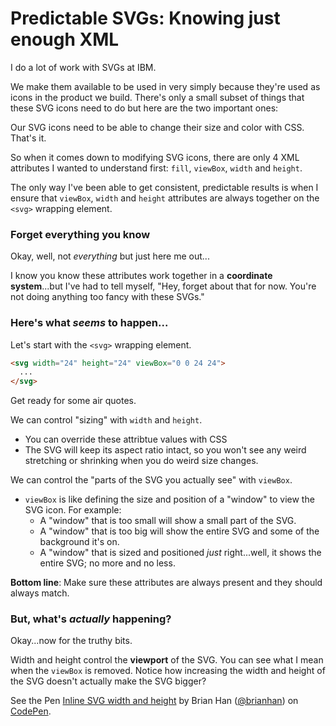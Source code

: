 # Predictable SVGs: Knowing just enough XML

I do a lot of work with SVGs at IBM.

We make them available to be used in very simply because they're used as icons in the product we build.
There's only a small subset of things that these SVG icons need to do but here are the two important ones:

Our SVG icons need to be able to change their size and color with CSS. That's it.

So when it comes down to modifying SVG icons, there are only 4 XML attributes I wanted to understand first: `fill`, `viewBox`, `width` and `height`.

The only way I've been able to get consistent, predictable results is when I ensure that `viewBox`, `width` and `height` attributes are always together on the `<svg>` wrapping element. 

### Forget everything you know

Okay, well, not _everything_ but just here me out...

I know you know these attributes work together in a **coordinate system**...but I've had to tell myself, "Hey, forget about that for now. You're not doing anything too fancy with these SVGs."

### Here's what _seems_ to happen...

Let's start with the `<svg>` wrapping element.

```html
<svg width="24" height="24" viewBox="0 0 24 24">
  ...
</svg>
```

Get ready for some air quotes. 

We can control "sizing" with `width` and `height`. 

- You can override these attribtue values with CSS
- The SVG will keep its aspect ratio intact, so you won't see any weird stretching or shrinking when you do weird size changes. 

We can control the "parts of the SVG you actually see" with `viewBox`.

- `viewBox` is like defining the size and position of a "window" to view the SVG icon. For example:
	- A "window" that is too small will show a small part of the SVG.
	- A "window" that is too big will show the entire SVG and some of the background it's on.
	- A "window" that is sized and positioned _just_ right...well, it shows the entire SVG; no more and no less.

**Bottom line**: Make sure these attributes are always present and they should always match.

### But, what's _actually_ happening?

Okay...now for the truthy bits.

Width and height control the **viewport** of the SVG. You can see what I mean when the `viewBox` is removed. Notice how increasing the width and height of the SVG doesn't actually make the SVG bigger?

<p data-height="500" data-theme-id="0" data-slug-hash="zoxLNj" data-default-tab="result" data-user="brianhan" data-embed-version="2" data-pen-title="Inline SVG width and height" class="codepen">See the Pen <a href="http://codepen.io/brianhan/pen/zoxLNj/">Inline SVG width and height</a> by Brian Han (<a href="http://codepen.io/brianhan">@brianhan</a>) on <a href="http://codepen.io">CodePen</a>.</p>
<script async src="https://production-assets.codepen.io/assets/embed/ei.js"></script>



 







